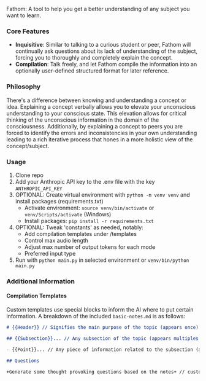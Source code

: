 Fathom: A tool to help you get a better understanding of any subject you want to learn.

### Core Features

- **Inquisitive**: Similar to talking to a curious student or peer, Fathom will continually ask questions about its lack of understanding of the subject, forcing you to thoroughly and completely explain the concept.
- **Compilation**: Talk freely, and let Fathom compile the information into an optionally user-defined structured format for later reference.

### Philosophy

There's a difference between knowing and understanding a concept or idea. Explaining a concept verbally allows you to elevate your unconscious understanding to your conscious state. This elevation allows for critical thinking of the unconscious information in the domain of the consciousness. Additionally, by explaining a concept to peers you are forced to identify the errors and inconsistencies in your own understanding leading to a rich iterative process that hones in a more holistic view of the concept/subject.

### Usage

1. Clone repo
2. Add your Anthropic API key to the .env file with the key `ANTHROPIC_API_KEY`
3. OPTIONAL: Create virtual environment with `python -m venv venv` and install packages (requirements.txt)
   - Activate environment: `source venv/bin/activate` or `venv/Scripts/activate` (Windows)
   - Install packages: `pip install -r requirements.txt`
4. OPTIONAL: Tweak 'constants' as needed, notably:
   - Add compilation templates under /templates
   - Control max audio length
   - Adjust max number of output tokens for each mode
   - Preferred input type
5. Run with `python main.py` in selected environment or `venv/bin/python main.py`

### Additional Information

#### Compilation Templates

Custom templates use special blocks to inform the AI where to put certain information. A breakdown of the included `basic-notes.md` is as follows:

```md
# {{Header}} // Signifies the main purpose of the topic (appears once)

## {{Subsection}}... // Any subsection of the topic (appears multiples times because of '...')

- {{Point}}... // Any piece of information related to the subsection (appears multiples times because of '...')

## Questions

+Generate some thought provoking questions based on the notes+ // custom prompt that is answered and replaced by the AI
```

